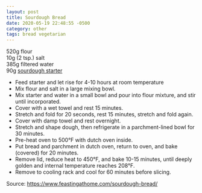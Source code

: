 ```yaml
---
layout: post
title: Sourdough Bread
date: 2020-05-19 22:48:55 -0500
category: other
tags: bread vegetarian
---
```

520g flour  
10g (2 tsp.) salt  
385g filtered water  
90g <a href="http://tfsh.us/memory/2020/05/23/poulish-non-sourdough-starter/">sourdough starter</a>
<ul>
 	<li>Feed starter and let rise for 4-10 hours at room temperature</li>
 	<li>Mix flour and salt in a large mixing bowl.</li>
 	<li>Mix starter and water in a small bowl and pour into flour mixture, and stir until incorporated.</li>
 	<li>Cover with a wet towel and rest 15 minutes.</li>
 	<li>Stretch and fold for 20 seconds, rest 15 minutes, stretch and fold again.</li>
 	<li>Cover with damp towel and rest overnight.</li>
 	<li>Stretch and shape dough, then refrigerate in a parchment-lined bowl for 30 minutes.</li>
 	<li>Pre-heat oven to 500°F with dutch oven inside.</li>
 	<li>Put bread and parchment in dutch oven, return to oven, and bake (covered) for 20 minutes.</li>
 	<li>Remove lid, reduce heat to 450°F, and bake 10-15 minutes, until deeply golden and internal temperature reaches 208°F.</li>
 	<li>Remove to cooling rack and cool for 60 minutes before slicing.</li>
</ul>
Source: <a href="https://www.feastingathome.com/sourdough-bread/">https://www.feastingathome.com/sourdough-bread/</a>
